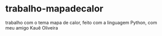 # trabalho-mapadecalor
 trabalho com o tema mapa de calor, feito com a linguagem Python, com meu amigo Kauê Oliveira

